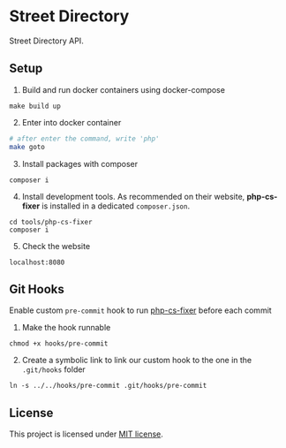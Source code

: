 
# Street Directory

Street Directory API.

## Setup

1. Build and run docker containers using docker-compose

```
make build up
```

2. Enter into docker container

```sh
# after enter the command, write 'php'
make goto
```

3. Install packages with composer

```
composer i
```

4. Install development tools. As recommended on their website, **php-cs-fixer** is installed in a dedicated `composer.json`.

```
cd tools/php-cs-fixer
composer i
```

5. Check the website

```
localhost:8080
```

## Git Hooks

Enable custom `pre-commit` hook to run [php-cs-fixer](https://cs.symfony.com) before each commit

1. Make the hook runnable

```
chmod +x hooks/pre-commit
```

2. Create a symbolic link to link our custom hook to the one in the `.git/hooks` folder

```
ln -s ../../hooks/pre-commit .git/hooks/pre-commit
```

## License

This project is licensed under [MIT license](./LICENSE).
